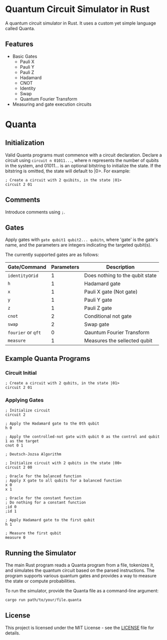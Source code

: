 # Quantum Circuit Simulator in Rust

A quantum circuit simulator in Rust. It uses a custom yet simple language called Quanta.

## Features

- Basic Gates
  - Pauli X
  - Pauli Y
  - Pauli Z
  - Hadamard
  - CNOT
  - Identity
  - Swap
  - Quantum Fourier Transform
- Measuring and gate execution circuits

# Quanta

## Initialization

Valid Quanta programs must commence with a circuit declaration. Declare a circuit using `circuit n 01011...`, where n represents the number of qubits in the system, and 01011... is an optional bitstring to initialize the state. If the bitstring is omitted, the state will default to |0>. For example:

```
; Create a circuit with 2 quibits, in the state |01>
circuit 2 01
```

## Comments

Introduce comments using `;`.

## Gates

Apply gates with `gate qubit1 qubit2... qubitn`, where 'gate' is the gate's name, and the parameters are integers indicating the targeted qubit(s).

The currently supported gates are as follows:

| Gate/Command       | Parameters | Description                     |
| ------------------ | ---------- | ------------------------------- |
| `identity`or`id`   | 1          | Does nothing to the qubit state |
| `h`                | 1          | Hadamard gate                   |
| `x`                | 1          | Pauli X gate (Not gate)         |
| `y`                | 1          | Pauli Y gate                    |
| `z`                | 1          | Pauli Z gate                    |
| `cnot`             | 2          | Conditional not gate            |
| `swap`             | 2          | Swap gate                       |
| `fourier` or `qft` | 0          | Qauntum Fourier Transform       |
| `measure`          | 1          | Measures the sellected qubit    |

## Example Quanta Programs

### Circuit Initial

```quanta
; Create a circuit with 2 qubits, in the state |01>
circuit 2 01
```

### Applying Gates

```qasm
; Initialize circuit
circuit 2

; Apply the Hadamard gate to the 0th qubit
h 0

; Apply the controlled-not gate with qubit 0 as the control and qubit 1 as the target
cnot 0 1
```

```qasm
; Deutsch-Jozsa Algorithm

; Initialize circuit with 2 qubits in the state |00>
circuit 2 00

; Oracle for the balanced function
; Apply X gate to all qubits for a balanced function
x 0
x 1

; Oracle for the constant function
; Do nothing for a constant function
;id 0
;id 1

; Apply Hadamard gate to the first qubit
h 1

; Measure the first qubit
measure 0

```

## Running the Simulator

The main Rust program reads a Quanta program from a file, tokenizes it, and simulates the quantum circuit based on the parsed instructions. The program supports various quantum gates and provides a way to measure the state or compute probabilities.

To run the simulator, provide the Quanta file as a command-line argument:

```bash
cargo run path/to/your/file.quanta
```

## License

This project is licensed under the MIT License - see the [LICENSE](LICENSE) file for details.
